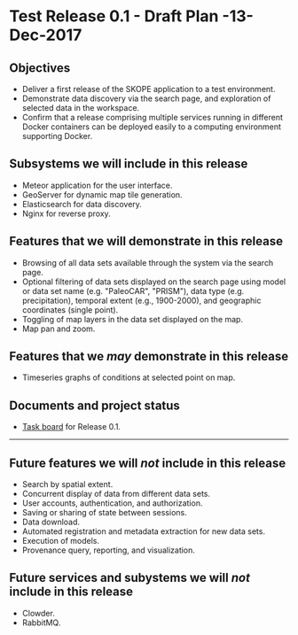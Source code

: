 # Test Release 0.1 - Draft Plan -13-Dec-2017

## Objectives

* Deliver a first release of the SKOPE application to a test environment.
* Demonstrate data discovery via the search page, and exploration of selected data in the workspace.
* Confirm that a release comprising multiple services running in different Docker containers can be deployed easily to a computing environment supporting Docker.

## Subsystems we will include in this release

* Meteor application for the user interface.
* GeoServer for dynamic map tile generation.
* Elasticsearch for data discovery.
* Nginx for reverse proxy.

## Features that we will demonstrate in this release

* Browsing of all data sets available through the system via the search page. 
* Optional filtering of data sets displayed on the search page using model or data set name (e.g. "PaleoCAR", "PRISM"), data type (e.g. precipitation), temporal extent (e.g., 1900-2000), and geographic coordinates (single point).
* Toggling of map layers in the data set displayed on the map.
* Map pan and zoom.

## Features that we *may* demonstrate in this release

* Timeseries graphs of conditions at selected point on map.


## Documents and project status
* [Task board](https://github.com/orgs/openskope/projects/6)  for Release 0.1.

---

## Future features we will *not* include in this release

* Search by spatial extent.
* Concurrent display of data from different data sets.
* User accounts, authentication, and authorization.
* Saving or sharing of state between sessions.
* Data download.
* Automated registration and metadata extraction for new data sets.
* Execution of models.
* Provenance query, reporting, and visualization.

## Future services and subystems we will *not* include in this release

* Clowder.
* RabbitMQ.


